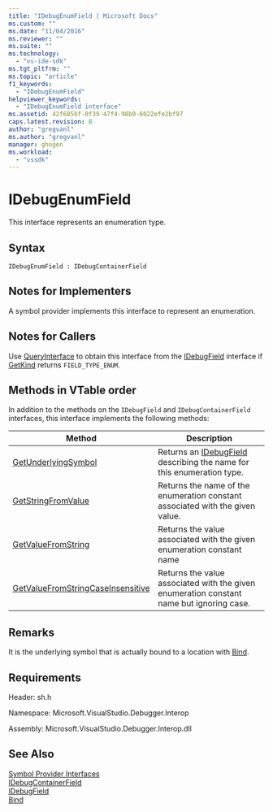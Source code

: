 ```yaml
---
title: "IDebugEnumField | Microsoft Docs"
ms.custom: ""
ms.date: "11/04/2016"
ms.reviewer: ""
ms.suite: ""
ms.technology: 
  - "vs-ide-sdk"
ms.tgt_pltfrm: ""
ms.topic: "article"
f1_keywords: 
  - "IDebugEnumField"
helpviewer_keywords: 
  - "IDebugEnumField interface"
ms.assetid: 42f685bf-0f39-47f4-98b0-6022efe2bf97
caps.latest.revision: 8
author: "gregvanl"
ms.author: "gregvanl"
manager: ghogen
ms.workload: 
  - "vssdk"
---
```

# IDebugEnumField
This interface represents an enumeration type.  
  
## Syntax  
  
```  
IDebugEnumField : IDebugContainerField  
```  
  
## Notes for Implementers  
 A symbol provider implements this interface to represent an enumeration.  
  
## Notes for Callers  
 Use [QueryInterface](/cpp/atl/queryinterface) to obtain this interface from the [IDebugField](../../../extensibility/debugger/reference/idebugfield.md) interface if [GetKind](../../../extensibility/debugger/reference/idebugfield-getkind.md) returns `FIELD_TYPE_ENUM`.  
  
## Methods in VTable order  
 In addition to the methods on the `IDebugField` and `IDebugContainerField` interfaces, this interface implements the following methods:  
  
|Method|Description|  
|------------|-----------------|  
|[GetUnderlyingSymbol](../../../extensibility/debugger/reference/idebugenumfield-getunderlyingsymbol.md)|Returns an [IDebugField](../../../extensibility/debugger/reference/idebugfield.md) describing the name for this enumeration type.|  
|[GetStringFromValue](../../../extensibility/debugger/reference/idebugenumfield-getstringfromvalue.md)|Returns the name of the enumeration constant associated with the given value.|  
|[GetValueFromString](../../../extensibility/debugger/reference/idebugenumfield-getvaluefromstring.md)|Returns the value associated with the given enumeration constant name|  
|[GetValueFromStringCaseInsensitive](../../../extensibility/debugger/reference/idebugenumfield-getvaluefromstringcaseinsensitive.md)|Returns the value associated with the given enumeration constant name but ignoring case.|  
  
## Remarks  
 It is the underlying symbol that is actually bound to a location with [Bind](../../../extensibility/debugger/reference/idebugbinder-bind.md).  
  
## Requirements  
 Header: sh.h  
  
 Namespace: Microsoft.VisualStudio.Debugger.Interop  
  
 Assembly: Microsoft.VisualStudio.Debugger.Interop.dll  
  
## See Also  
 [Symbol Provider Interfaces](../../../extensibility/debugger/reference/symbol-provider-interfaces.md)   
 [IDebugContainerField](../../../extensibility/debugger/reference/idebugcontainerfield.md)   
 [IDebugField](../../../extensibility/debugger/reference/idebugfield.md)   
 [Bind](../../../extensibility/debugger/reference/idebugbinder-bind.md)